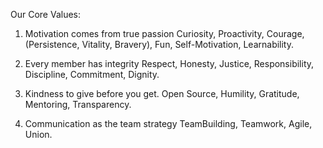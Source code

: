 Our Core Values:

1. Motivation comes from true passion
Curiosity, Proactivity, Courage, (Persistence, Vitality, Bravery),
Fun, Self-Motivation, Learnability.


2. Every member has integrity 
Respect, Honesty, Justice, Responsibility,
Discipline, Commitment, Dignity.

3. Kindness to give before you get.
Open Source, Humility, Gratitude, Mentoring, Transparency.

4. Communication as the team strategy
TeamBuilding, Teamwork, Agile, Union.
